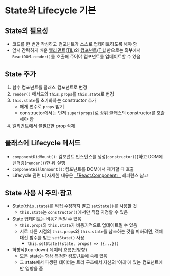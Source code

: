 # State와 Lifecycle 기본

## State의 필요성

- 코드를 한 번만 작성하고 컴포넌트가 스스로 업데이트하도록 해야 함
- 앞서 간략하게 배운 [엘리먼트](https://ko.reactjs.org/docs/rendering-elements.html)([TIL](./element.md))와 [컴포넌트](https://ko.reactjs.org/docs/components-and-props.html)([TIL](./component.md))만으로는 **외부**에서 `ReactDOM.render()`를 호출해 주어야 컴포넌트를 업데이트할 수 있음

## State 추가

1. 함수 컴포넌트를 클래스 컴포넌트로 변경
2. `render()` 메서드의 `this.props`를 `this.state`로 변경
3. `this.state`를 초기화하는 constructor 추가
   - 매개 변수로 `props` 받기
   - constructor에서는 먼저 `super(props)`로 상위 클래스의 constructor를 호출해야 함
4. 엘리먼트에서 불필요한 prop 삭제

## 클래스에 Lifecycle 메서드

- `componentDidMount()`: 컴포넌트 인스턴스를 생성(`constructor()`)하고 DOM에 렌더링(`render()`)한 뒤 실행
- `componentWillUnmount()`: 컴포넌트를 DOM에서 제거할 때 호출
- Lifecycle 관련 더 자세한 내용은 [「React.Component」](https://ko.reactjs.org/docs/react-component.html) 레퍼런스 참고

## State 사용 시 주의·참고

- State(`this.state`)를 직접 수정하지 말고 `setState()`를 사용할 것
  - `this.state`는 `constructor()`에서만 직접 지정할 수 있음
- State 업데이트는 비동기적일 수 있음
  - `this.props`와 `this.state`가 비동기적으로 업데이트될 수 있음
  - 서로 다른 시점의 `this.props`와 `this.state`를 참조하는 것을 피하려면, 객체 대신 함수를 받는 `setState()` 사용
    - `this.setState((state, props) => ({...}))`
- 하향식(top-down) 데이터 흐름(단방향)
  - 모든 state는 항상 특정한 컴포넌트에 속해 있음
  - 그 state에서 파생된 데이터는 트리 구조에서 자신의 ‘아래’에 있는 컴포넌트에만 영향을 줌
